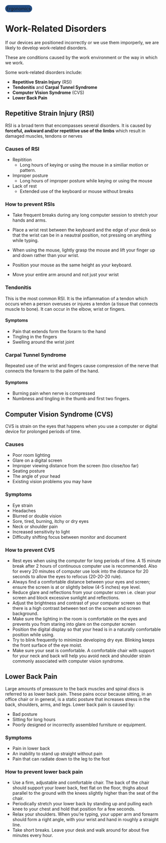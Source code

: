 <style>
    .tag {
        background-color: #224c83;
        padding-left: 0.3em;
        padding-right: 0.3em;
        padding-top: 0.2em;
        padding-bottom: 0.2em;
        border-radius: 10em
    }
</style>

<span class="tag">Ergonomics</span>

# Work-Related Disorders

If our devices are positioned incorrectly or we use them imporperly, we are likely to develop work-related disorders.

These are conditions caused by the work environment or the way in which we work.

Some work-related disorders include:
- **Repetitive Strain Injury** (RSI)
- **Tendonitis** and **Carpal Tunnel Syndrome**
- **Computer Vision Syndrome** (CVS)
- **Lower Back Pain**

## Repetitive Strain Injury (RSI)

RSI is a broad term that encompasses several disorders. It is caused by **forceful, awkward and/or repetitive use of the limbs** which result in damaged muscles, tendons or nerves

### Causes of RSI
- Repitition
  - Long hours of keying or using the mouse in a similiar motion or pattern.
- Improper posture
  - Long hours of improper posture while keying or using the mouse
- Lack of rest
  - Extended use of the keyboard or mouse without breaks

### How to prevent RSIs

- Take frequent breaks during any long computer session to stretch your hands and arms.
  
- Place a wrist rest between the keyboard and the edge of your desk so that the wrist can be in a neautral position, not pressing on anything while typing.
  
- When using the mouse, lightly grasp the mouse and lift your finger up and down rather than your wrist.
  
- Position your mouse as the same height as your keyboard.
  
- Move your entire arm around and not just your wrist

### Tendonitis

This is the most common RSI. It is the inflammation of a tendon which occurs when a person overuses or injures a tendon (a tissue that connects muscle to bone). It can occur in the elbow, wrist or fingers.

#### Symptoms
- Pain that extends form the forarm to the hand
- Tingling in the fingers
- Swelling around the wrist joint

### Carpal Tunnel Syndrome

Repeated use of the wrist and fingers cause compression of the nerve that connects the forearm to the palm of the hand.

#### Symptoms
- Burning pain when nerve is compressed
- Numbness and tingling in the thumb and first two fingers.
  
## Computer Vision Syndrome (CVS)

CVS is strain on the eyes that happens when you use a computer or digital device for prolonged periods of time.

### Causes
- Poor room lighting
- Glare on a digital screen
- Improper viewing distance from the screen (too close/too far)
- Seating posture
- The angle of your head
- Existing vision problems you may have

### Symptoms
- Eye strain
- Headaches
- Blurred or double vision
- Sore, tired, burning, itchy or dry eyes
- Neck or shoulder pain
- Increased sensitivity to light
- Difficulty shifting focus between monitor and document

### How to prevent CVS
- Rest eyes when using the computer for long periods of time. A 15 minute break after 2 hours of continuous computer use is recommended. Also for every 20 minutes of computer use look into the distance for 20 seconds to allow  the eyes to refocus (20-20-20 rule).
- Always find a comfortable distance between your eyes and screen; ensure the screen is at or slightly below (4-5 inches) eye level.
- Reduce glare and reflections from your computer scren i.e. clean your screen and block excessive sunlight and reflections.
- Adjust the brightness and contrast of your computer screen so that there is a high contrast between text on the screen and screen background.
- Make sure the lighting in the room is comfortable on the eyes and prevents you from staring into glare on the computer screen
- Position the digital display so that your head is in a naturally comfortable position while using.
- Try to blink frequently to minimize developing dry eye. Blinking keeps the front surface of the eye moist.
- Make sure your seat is comfortable. A comfortable chair with support for your neck and back will help you avoid neck and shoulder strain commonly associated with computer vision syndrome.

## Lower Back Pain

Large amounts of preassure to the back muscles and spinal discs is referred to as lower back pain. These pains occur because sitting, in an office chair or in general, is a static posture that increases stress in the back, shoulders, arms, and legs. Lower back pain is caused by:
- Bad posture
- Sitting for long hours
- Poorly designed or incorrectly assembled furniture or equipment.

### Symptoms
- Pain in lower back
- An inability to stand up straight without pain
- Pain that can radiate down to the leg to the foot

### How to prevent lower back pain
- Use a firm, adjustable and comfortable chair. The back of the chair should support your lower back, feet flat on the floor, thighs about parallel to the ground with the knees slightly higher than the seat of the chair. 
- Periodically stretch your lower back by standing up and pulling each knee to your chest and hold that position for a few seconds.
- Relax your shoulders. When you’re typing, your upper arm and forearm should form a right angle, with your wrist and hand in roughly a straight line.
- Take short breaks. Leave your desk and walk around for about five minutes every hour.

